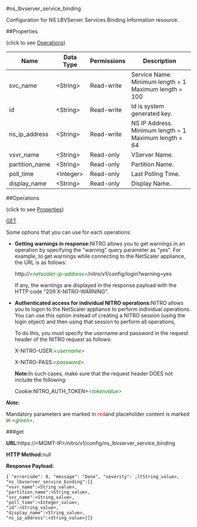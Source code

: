 #ns_lbvserver_service_binding

Configuration for NS LBVServer Services Binding Information resource.


##Properties 
<span>(click to see [Operations](#opera))</span>


<table><thead><tr><th>Name</th><th>Data Type</th><th>Permissions</th><th>Description</th></tr></thead><tbody><tr><td>svc_name</td><td>&lt;String></td><td>Read-write</td><td>Service Name.<br>Minimum length = 1<br>Maximum length = 100</td></tr><tr><td>id</td><td>&lt;String></td><td>Read-write</td><td>Id is system generated key.</td></tr><tr><td>ns_ip_address</td><td>&lt;String></td><td>Read-write</td><td>NS IP Address.<br>Minimum length = 1<br>Maximum length = 64</td></tr><tr><td>vsvr_name</td><td>&lt;String></td><td>Read-only</td><td>VServer Name.</td></tr><tr><td>partition_name</td><td>&lt;String></td><td>Read-only</td><td>Partition Name.</td></tr><tr><td>poll_time</td><td>&lt;Integer></td><td>Read-only</td><td>Last Polling Time.</td></tr><tr><td>display_name</td><td>&lt;String></td><td>Read-only</td><td>Display Name.</td></tr></tbody></table>
##Operations 
<span>(click to see [Properties](#prope))</span>


[GET]()


Some options that you can use for each operations:
<ul><li><p><b>Getting warnings in response:</b>NITRO allows you to get warnings in an operation by specifying the "warning" query parameter as "yes". For example, to get warnings while connecting to the NetScaler appliance, the URL is as follows:</p><p>http://<span style="color:green;font-style:italic;">&lt;netscaler-ip-address&gt;</span>/nitro/v1/config/login?warning=yes</p><p>If any, the warnings are displayed in the response payload with the HTTP code "209 X-NITRO-WARNING".</p></li><li><p><b>Authenticated access for individual NITRO operations:</b>NITRO allows you to logon to the NetScaler appliance to perform individual operations. You can use this option instead of creating a NITRO session (using the login object) and then using that session to perform all operations,</p><p>To do this, you must specify the username and password in the request header of the NITRO request as follows:</p><p>X-NITRO-USER:<span style="color:green;font-style:italic;">&lt;username&gt;</span></p><p>X-NITRO-PASS:<span style="color:green;font-style:italic;">&lt;password&gt;</span></p><p><b>Note:</b>In such cases, make sure that the request header DOES not include the following:</p><p>Cookie:NITRO_AUTH_TOKEN=<span style="color:green;font-style:italic;">&lt;tokenvalue&gt;</span></p></li></ul>



***Note:*** 
Mandatory parameters are marked in <span style="color:#FF0000;">red</span>and placeholder content is marked in <span style="color:green;font-style:italic">&lt;green&gt;</span>.

###get



<b>URL:</b>https://&lt;MGMT-IP&gt;/nitro/v1/config/ns_lbvserver_service_binding
<b>HTTP Method:</b>null
<b>Response Payload: </b>```{ "errorcode": 0, "message": "Done", "severity": ;ltString_value>, "ns_lbvserver_service_binding":[{"vsvr_name":<String_value>,"partition_name":<String_value>,"svc_name":<String_value>,"poll_time":<Integer_value>,"id":<String_value>,"display_name":<String_value>,"ns_ip_address":<String_value>}]}```



